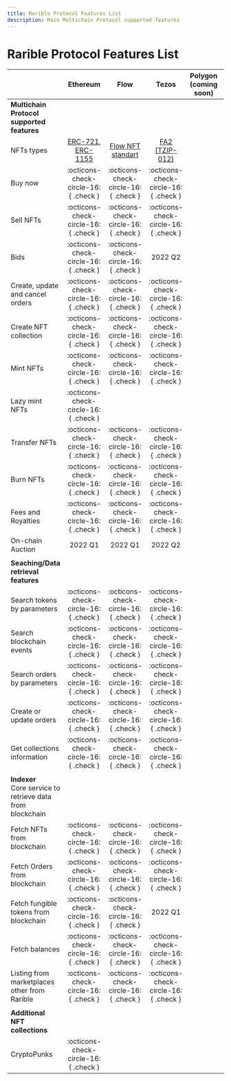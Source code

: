 ```yaml
---
title: Rarible Protocol Features List
description: Main Multichain Protocol supported features
---
```


# Rarible Protocol Features List

|                                                              |                                                Ethereum                                                |                                                Flow                                                |                                           Tezos                                            | Polygon<br/>(coming soon) | Solana<br/>(coming soon) |
|--------------------------------------------------------------|:------------------------------------------------------------------------------------------------------:|:--------------------------------------------------------------------------------------------------:|:------------------------------------------------------------------------------------------:|:-------------------------:|:------------------------:|
| **Multichain Protocol supported features**                   |                                                                                                        |                                                                                                    |                                                                                            |                           |                          |
| NFTs types                                                   | [ERC-721](https://eips.ethereum.org/EIPS/eip-721), [ERC-1155](https://eips.ethereum.org/EIPS/eip-1155) | [Flow NFT standart](https://github.com/onflow/flow-nft/blob/master/contracts/NonFungibleToken.cdc) | [FA2 (TZIP-012)](https://gitlab.com/tezos/tzip/-/blob/master/proposals/tzip-12/tzip-12.md) |                           |                          |
| Buy now                                                      |                                  :octicons-check-circle-16:{ .check }                                  |                                :octicons-check-circle-16:{ .check }                                |                            :octicons-check-circle-16:{ .check }                            |                           |                          |
| Sell NFTs                                                    |                                  :octicons-check-circle-16:{ .check }                                  |                                :octicons-check-circle-16:{ .check }                                |                            :octicons-check-circle-16:{ .check }                            |                           |                          |
| Bids                                                         |                                  :octicons-check-circle-16:{ .check }                                  |                                :octicons-check-circle-16:{ .check }                                |                                          2022 Q2                                           |                           |                          |
| Create, update and cancel orders                             |                                  :octicons-check-circle-16:{ .check }                                  |                                :octicons-check-circle-16:{ .check }                                |                            :octicons-check-circle-16:{ .check }                            |                           |                          |
| Create NFT collection                                        |                                  :octicons-check-circle-16:{ .check }                                  |                                :octicons-check-circle-16:{ .check }                                |                            :octicons-check-circle-16:{ .check }                            |                           |                          |
| Mint NFTs                                                    |                                  :octicons-check-circle-16:{ .check }                                  |                                :octicons-check-circle-16:{ .check }                                |                            :octicons-check-circle-16:{ .check }                            |                           |                          |
| Lazy mint NFTs                                               |                                  :octicons-check-circle-16:{ .check }                                  |                                                                                                    |                                                                                            |                           |                          |
| Transfer NFTs                                                |                                  :octicons-check-circle-16:{ .check }                                  |                                :octicons-check-circle-16:{ .check }                                |                            :octicons-check-circle-16:{ .check }                            |                           |                          |
| Burn NFTs                                                    |                                  :octicons-check-circle-16:{ .check }                                  |                                :octicons-check-circle-16:{ .check }                                |                            :octicons-check-circle-16:{ .check }                            |                           |                          |
| Fees and Royalties                                           |                                  :octicons-check-circle-16:{ .check }                                  |                                :octicons-check-circle-16:{ .check }                                |                            :octicons-check-circle-16:{ .check }                            |                           |                          |
| On-chain Auction                                             |                                                2022 Q1                                                 |                                              2022 Q1                                               |                                          2022 Q2                                           |                           |                          |
|                                                              |                                                                                                        |                                                                                                    |                                                                                            |                           |                          |
| **Seaching/Data retrieval features**                         |                                                                                                        |                                                                                                    |                                                                                            |                           |                          |
| Search tokens by parameters                                  |                                  :octicons-check-circle-16:{ .check }                                  |                                :octicons-check-circle-16:{ .check }                                |                            :octicons-check-circle-16:{ .check }                            |                           |                          |
| Search blockchain events                                     |                                  :octicons-check-circle-16:{ .check }                                  |                                :octicons-check-circle-16:{ .check }                                |                            :octicons-check-circle-16:{ .check }                            |                           |                          |
| Search orders by parameters                                  |                                  :octicons-check-circle-16:{ .check }                                  |                                :octicons-check-circle-16:{ .check }                                |                            :octicons-check-circle-16:{ .check }                            |                           |                          |
| Create or update orders                                      |                                  :octicons-check-circle-16:{ .check }                                  |                                :octicons-check-circle-16:{ .check }                                |                            :octicons-check-circle-16:{ .check }                            |                           |                          |
| Get collections information                                  |                                  :octicons-check-circle-16:{ .check }                                  |                                :octicons-check-circle-16:{ .check }                                |                            :octicons-check-circle-16:{ .check }                            |                           |                          |
|                                                              |                                                                                                        |                                                                                                    |                                                                                            |                           |                          |
| **Indexer**<br/>Core service to retrieve data from blockchain |                                                                                                        |                                                                                                    |                                                                                            |                           |                          |
| Fetch NFTs from blockchain                                   |                                  :octicons-check-circle-16:{ .check }                                  |                                :octicons-check-circle-16:{ .check }                                |                            :octicons-check-circle-16:{ .check }                            |                           |                          |
| Fetch Orders from blockchain                                 |                                  :octicons-check-circle-16:{ .check }                                  |                                :octicons-check-circle-16:{ .check }                                |                            :octicons-check-circle-16:{ .check }                            |                           |                          |
| Fetch fungible tokens from blockchain                        |                                  :octicons-check-circle-16:{ .check }                                  |                                :octicons-check-circle-16:{ .check }                                |                                          2022 Q1                                           |                           |                          |
| Fetch balances                                               |                                  :octicons-check-circle-16:{ .check }                                  |                                :octicons-check-circle-16:{ .check }                                |                            :octicons-check-circle-16:{ .check }                            |                           |                          |
| Listing from marketplaces other from Rarible                 |                                  :octicons-check-circle-16:{ .check }                                  |                                :octicons-check-circle-16:{ .check }                                |                            :octicons-check-circle-16:{ .check }                            |                           |                          |
|                                                              |                                                                                                        |                                                                                                    |                                                                                            |                           |                          |
| **Additional NFT collections**                               |                                                                                                        |                                                                                                    |                                                                                            |                           |                          |
| CryptoPunks                                                  |                                  :octicons-check-circle-16:{ .check }                                  |                                                                                                    |                                                                                            |                           |                          |
